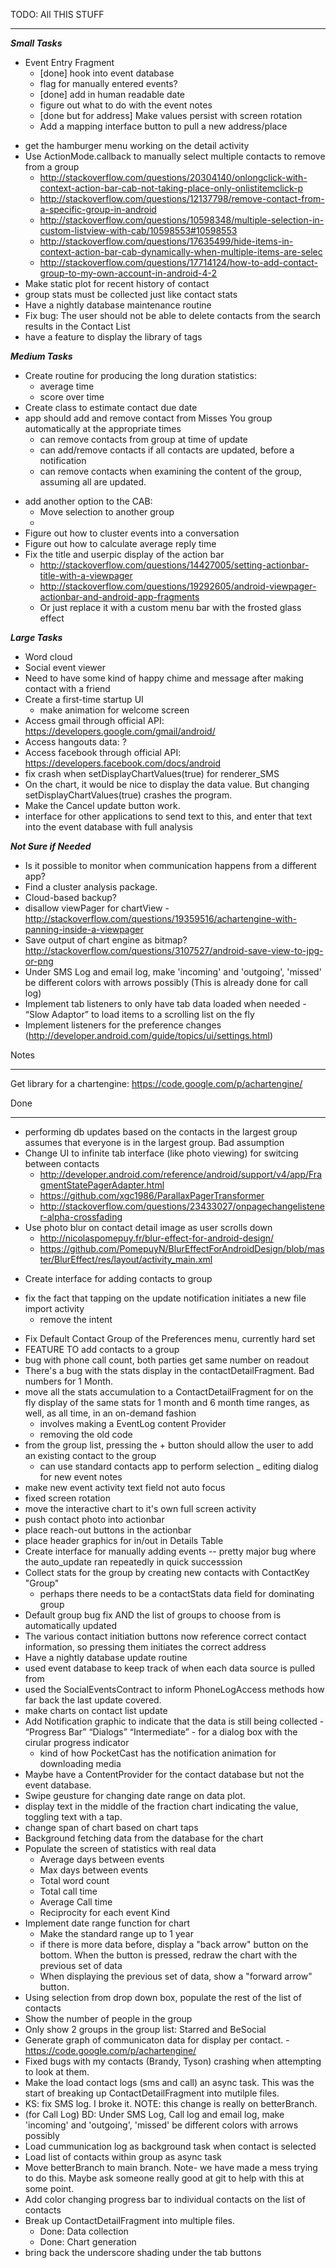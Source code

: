 TODO: All THIS STUFF
___________________________________________________________________

***Small Tasks***
+ Event Entry Fragment
    - [done] hook into event database
    - flag for manually entered events?
    - [done] add in human readable date
    - figure out what to do with the event notes
    - [done but for address] Make values persist with screen rotation
    - Add a mapping interface button to pull a new address/place
- get the hamburger menu working on the detail activity
- Use ActionMode.callback to manually select multiple contacts to remove from a group
    - http://stackoverflow.com/questions/20304140/onlongclick-with-context-action-bar-cab-not-taking-place-only-onlistitemclick-p
    - http://stackoverflow.com/questions/12137798/remove-contact-from-a-specific-group-in-android
    - http://stackoverflow.com/questions/10598348/multiple-selection-in-custom-listview-with-cab/10598553#10598553
    - http://stackoverflow.com/questions/17635499/hide-items-in-context-action-bar-cab-dynamically-when-multiple-items-are-selec
    - http://stackoverflow.com/questions/17714124/how-to-add-contact-group-to-my-own-account-in-android-4-2
- Make static plot for recent history of contact
- group stats must be collected just like contact stats
- Have a nightly database maintenance routine
- Fix bug: The user should not be able to delete contacts from the search results in the Contact List
- have a feature to display the library of tags

***Medium Tasks***
+ Create routine for producing the long duration statistics:
    - average time
    - score over time
+ Create class to estimate contact due date
+ app should add and remove contact from Misses You group automatically at the appropriate times
    - can remove contacts from group at time of update
    - can add/remove contacts if all contacts are updated, before a notification
    - can remove contacts when examining the content of the group, assuming all are updated.
- add another option to the CAB:
    - Move selection to another group
    -
- Figure out how to cluster events into a conversation
- Figure out how to calculate average reply time
- Fix the title and userpic display of the action bar
    - http://stackoverflow.com/questions/14427005/setting-actionbar-title-with-a-viewpager
    - http://stackoverflow.com/questions/19292605/android-viewpager-actionbar-and-android-app-fragments
    - Or just replace it with a custom menu bar with the frosted glass effect



***Large Tasks***
- Word cloud
- Social event viewer
- Need to have some kind of happy chime and message after making contact with a friend
- Create a first-time startup UI
    - make animation for welcome screen
- Access gmail through official API: https://developers.google.com/gmail/android/
- Access hangouts data: ?
- Access facebook through official API: https://developers.facebook.com/docs/android
- fix crash when setDisplayChartValues(true) for renderer_SMS
- On the chart, it would be nice to display the data value.  But changing setDisplayChartValues(true)  crashes the program.
- Make the Cancel update button work.
- interface for other applications to send text to this, and enter that text into the event database with full analysis



***Not Sure if Needed***
- Is it possible to monitor when communication happens from a different app?
- Find a cluster analysis package.
- Cloud-based backup?
- disallow viewPager for chartView - http://stackoverflow.com/questions/19359516/achartengine-with-panning-inside-a-viewpager
- Save output of chart engine as bitmap? http://stackoverflow.com/questions/3107527/android-save-view-to-jpg-or-png
- Under SMS Log and email log, make 'incoming' and 'outgoing', 'missed' be different colors with arrows possibly  (This is already done for call log)
- Implement tab listeners to only have tab data loaded when needed - “Slow Adaptor” to load items to a scrolling list on the fly
- Implement listeners for the preference changes (http://developer.android.com/guide/topics/ui/settings.html)



Notes
___________________________________________________________________
Get library for a chartengine: https://code.google.com/p/achartengine/


Done
___________________________________________________________________
+ performing db updates based on the contacts in the largest group assumes that everyone is in the largest group.  Bad assumption
+ Change UI to infinite tab interface (like photo viewing) for switcing between contacts
    - http://developer.android.com/reference/android/support/v4/app/FragmentStatePagerAdapter.html
    - https://github.com/xgc1986/ParallaxPagerTransformer
    - http://stackoverflow.com/questions/23433027/onpagechangelistener-alpha-crossfading
+ Use photo blur on contact detail image as user scrolls down
    - http://nicolaspomepuy.fr/blur-effect-for-android-design/
    - https://github.com/PomepuyN/BlurEffectForAndroidDesign/blob/master/BlurEffect/res/layout/activity_main.xml
- Create interface for adding contacts to group
+ fix the fact that tapping on the update notification initiates a new file import activity
  - remove the intent
- Fix Default Contact Group of the Preferences menu, currently hard set
- FEATURE TO add contacts to a group
- bug with phone call count, both parties get same number on readout
- There's a bug with the stats display in the contactDetailFragment.  Bad numbers for 1 Month.
- move all the stats accumulation to a ContactDetailFragment for on the fly display of the same stats
 for 1 month and 6 month time ranges, as well, as all time, in an on-demand fashion
  - involves making a EventLog content Provider
  - removing the old code
- from the group list, pressing the + button should allow the user to add an existing contact to the group
  - can use standard contacts app to perform selection
_ editing dialog for new event notes
- make new event activity text field not auto focus
- fixed screen rotation
- move the interactive chart to it's own full screen activity
- push contact photo into actionbar
- place reach-out buttons in the actionbar
- place header graphics for in/out in Details Table
- Create interface for manually adding events
-- pretty major bug where the auto_update ran repeatedly in quick successsion
- Collect stats for the group by creating new contacts with ContactKey "Group"
  - perhaps there needs to be a contactStats data field for dominating group
- Default group bug fix AND the list of groups to choose from is automatically updated
- The various contact initiation buttons now reference correct contact information, so pressing them initiates the correct address
- Have a nightly database update routine
- used event database to keep track of when each data source is pulled from
- used the SocialEventsContract to inform PhoneLogAccess methods how far back the last update covered.
- make charts on contact list update
- Add Notification graphic to indicate that the data is still being collected - “Progress Bar” “Dialogs” “Intermediate” - for a dialog box with the cirular progress indicator
    - kind of how PocketCast has the notification animation for downloading media
- Maybe have a ContentProvider for the contact database but not the event database.
- Swipe geusture for changing date range on data plot.
- display text in the middle of the fraction chart indicating the value,
      toggling text with a tap.
- change span of chart based on chart taps
- Background fetching data from the database for the chart
- Populate the screen of statistics with real data
    - Average days between events
    - Max days between events
    - Total word count
    - Total call time
    - Average Call time
    - Reciprocity for each event Kind
- Implement date range function for chart
    - Make the standard range up to 1 year
    - if there is more data before, display a "back arrow" button on the bottom.
        When the button is pressed, redraw the chart with the previous set of data
    - When displaying the previous set of data, show a "forward arrow" button.
- Using selection from drop down box, populate the rest of the list of contacts
- Show the number of people in the group
- Only show 2 groups in the group list: Starred and BeSocial
- Generate graph of communicaton data for display per contact.
        - https://code.google.com/p/achartengine/
- Fixed bugs with my contacts (Brandy, Tyson) crashing when attempting to look at them.
- Make the load contact logs (sms and call) an async task.  This was the start of breaking up ContactDetailFragment into mutilple files.
- KS: fix SMS log.  I broke it. NOTE: this change is really on betterBranch.
- (for Call Log) BD: Under SMS Log, Call log and email log, make 'incoming' and 'outgoing', 'missed' be different colors with arrows possibly
- Load cummunication log as background task when contact is selected
- Load list of contacts within group as async task
- Move betterBranch to main branch.  Note- we have made a mess trying to do this.  Maybe ask someone really good at git to help with this at some point.
- Add color changing progress bar to individual contacts on the list of contacts
- Break up ContactDetailFragment into multiple files.
    - Done: Data collection
    - Done: Chart generation
- bring back the underscore shading under the tab buttons